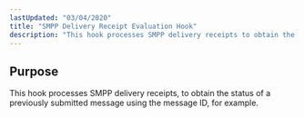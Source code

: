 ```yaml
---
lastUpdated: "03/04/2020"
title: "SMPP Delivery Receipt Evaluation Hook"
description: "This hook processes SMPP delivery receipts to obtain the status of a previously submitted message using the message ID for example..."
---
```



## <a name="SMPPDeliveryReceiptEvaluationHook.purpose"></a> Purpose

This hook processes SMPP delivery receipts, to obtain the status of a previously submitted message using the message ID, for example.